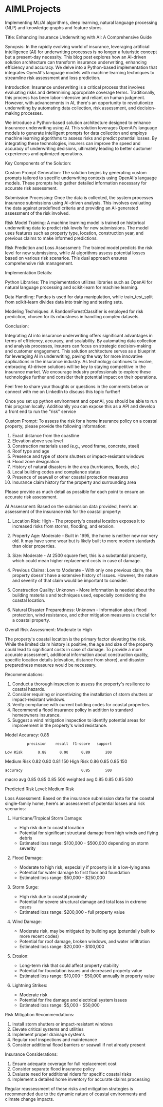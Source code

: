 # AIMLProjects
Implementing ML/AI algorithms, deep learning, natural language processing (NLP) and knowledge graphs and feature stores.

Title: Enhancing Insurance Underwriting with AI: A Comprehensive Guide

Synopsis:
In the rapidly evolving world of insurance, leveraging artificial intelligence (AI) for underwriting processes is no longer a futuristic concept but a present-day necessity. This blog post explores how an AI-driven solution architecture can transform insurance underwriting, enhancing efficiency and accuracy. We delve into a Python-based implementation that integrates OpenAI's language models with machine learning techniques to streamline risk assessment and loss prediction.

Introduction:
Insurance underwriting is a critical process that involves evaluating risks and determining appropriate coverage terms. Traditionally, this process has been labor-intensive and reliant on human judgment. However, with advancements in AI, there's an opportunity to revolutionize underwriting by automating data collection, risk assessment, and decision-making processes.

We introduce a Python-based solution architecture designed to enhance insurance underwriting using AI. This solution leverages OpenAI's language models to generate intelligent prompts for data collection and employs machine learning algorithms to assess risks and predict potential losses. By integrating these technologies, insurers can improve the speed and accuracy of underwriting decisions, ultimately leading to better customer experiences and optimized operations.

Key Components of the Solution:

Custom Prompt Generation:
The solution begins by generating custom prompts tailored to specific underwriting contexts using OpenAI's language models. These prompts help gather detailed information necessary for accurate risk assessment.

Submission Processing:
Once the data is collected, the system processes insurance submissions using AI-driven analysis. This involves evaluating the data against predefined criteria and providing an AI-generated assessment of the risk involved.

Risk Model Training:
A machine learning model is trained on historical underwriting data to predict risk levels for new submissions. The model uses features such as property type, location, construction year, and previous claims to make informed predictions.

Risk Prediction and Loss Assessment:
The trained model predicts the risk level for new submissions, while AI algorithms assess potential losses based on various risk scenarios. This dual approach ensures comprehensive risk management.

Implementation Details:

Python Libraries: The implementation utilizes libraries such as OpenAI for natural language processing and scikit-learn for machine learning.

Data Handling: Pandas is used for data manipulation, while train_test_split from scikit-learn divides data into training and testing sets.

Modeling Techniques: A RandomForestClassifier is employed for risk prediction, chosen for its robustness in handling complex datasets.

Conclusion:

Integrating AI into insurance underwriting offers significant advantages in terms of efficiency, accuracy, and scalability. By automating data collection and analysis processes, insurers can focus on strategic decision-making and customer engagement. This solution architecture serves as a blueprint for leveraging AI in underwriting, paving the way for more innovative applications in the insurance industry.
As technology continues to evolve, embracing AI-driven solutions will be key to staying competitive in the insurance market. We encourage industry professionals to explore these technologies further and consider their potential impact on their operations.

Feel free to share your thoughts or questions in the comments below or connect with me on LinkedIn to discuss this topic further!

Once you set up python environment and openAI, you should be able to run this program locally. Additioanlly you can expose this as a API and develop a front end to run the "risk" service

Custom Prompt: To assess the risk for a home insurance policy on a coastal property, please provide the following information:

1. Exact distance from the coastline
2. Elevation above sea level
3. Construction materials used (e.g., wood frame, concrete, steel)
4. Roof type and age
5. Presence and type of storm shutters or impact-resistant windows
6. Flood zone designation
7. History of natural disasters in the area (hurricanes, floods, etc.)
8. Local building codes and compliance status
9. Presence of seawall or other coastal protection measures
10. Insurance claim history for the property and surrounding area

Please provide as much detail as possible for each point to ensure an accurate risk assessment.

AI Assessment: Based on the submission data provided, here's an assessment of the insurance risk for the coastal property:

1. Location Risk: High - The property's coastal location exposes it to increased risks from storms, flooding, and erosion.

2. Property Age: Moderate - Built in 1995, the home is neither new nor very old. It may have some wear but is likely built to more modern standards than older properties.

3. Size: Moderate - At 2500 square feet, this is a substantial property, which could mean higher replacement costs in case of damage.

4. Previous Claims: Low to Moderate - With only one previous claim, the property doesn't have a extensive history of issues. However, the nature and severity of that claim would be important to consider.

5. Construction Quality: Unknown - More information is needed about the building materials and techniques used, especially considering the coastal location.

6. Natural Disaster Preparedness: Unknown - Information about flood protection, wind resistance, and other mitigation measures is crucial for a coastal property.

Overall Risk Assessment: Moderate to High

The property's coastal location is the primary factor elevating the risk. While the limited claim history is positive, the age and size of the property could lead to significant costs in case of damage. To provide a more accurate assessment, additional information about construction quality, specific location details (elevation, distance from shore), and disaster preparedness measures would be necessary.

Recommendations:
1. Conduct a thorough inspection to assess the property's resilience to coastal hazards.
2. Consider requiring or incentivizing the installation of storm shutters or impact-resistant windows.
3. Verify compliance with current building codes for coastal properties.
4. Recommend a flood insurance policy in addition to standard homeowners insurance.
5. Suggest a wind mitigation inspection to identify potential areas for improvement in the property's wind resistance.

Model Accuracy: 0.85

              precision    recall  f1-score   support

    Low Risk       0.88      0.90      0.89       200
 Medium Risk       0.82      0.80      0.81       150
   High Risk       0.86      0.85      0.85       150

    accuracy                           0.85       500
   macro avg       0.85      0.85      0.85       500
weighted avg       0.85      0.85      0.85       500

Predicted Risk Level: Medium Risk

Loss Assessment: Based on the insurance submission data for the coastal single-family home, here's an assessment of potential losses and risk scenarios:

1. Hurricane/Tropical Storm Damage:
   - High risk due to coastal location
   - Potential for significant structural damage from high winds and flying debris
   - Estimated loss range: $100,000 - $500,000 depending on storm severity

2. Flood Damage:
   - Moderate to high risk, especially if property is in a low-lying area
   - Potential for water damage to first floor and foundation
   - Estimated loss range: $50,000 - $250,000

3. Storm Surge:
   - High risk due to coastal proximity
   - Potential for severe structural damage and total loss in extreme cases
   - Estimated loss range: $200,000 - full property value

4. Wind Damage:
   - Moderate risk, may be mitigated by building age (potentially built to more recent codes)
   - Potential for roof damage, broken windows, and water infiltration
   - Estimated loss range: $20,000 - $100,000

5. Erosion:
   - Long-term risk that could affect property stability
   - Potential for foundation issues and decreased property value
   - Estimated loss range: $10,000 - $50,000 annually in property value

6. Lightning Strikes:
   - Moderate risk
   - Potential for fire damage and electrical system issues
   - Estimated loss range: $5,000 - $50,000

Risk Mitigation Recommendations:
1. Install storm shutters or impact-resistant windows
2. Elevate critical systems and utilities
3. Implement proper drainage systems
4. Regular roof inspections and maintenance
5. Consider additional flood barriers or seawall if not already present

Insurance Considerations:
1. Ensure adequate coverage for full replacement cost
2. Consider separate flood insurance policy
3. Evaluate need for additional riders for specific coastal risks
4. Implement a detailed home inventory for accurate claims processing

Regular reassessment of these risks and mitigation strategies is recommended due to the dynamic nature of coastal environments and climate change impacts.
